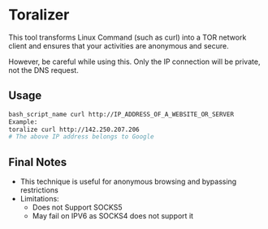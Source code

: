 # Toralizer
This tool transforms Linux Command (such as curl) into a TOR network client and ensures that your activities are anonymous and secure.

However, be careful while using this. Only the IP connection will be private, not the DNS request.

## Usage
```bash
bash_script_name curl http://IP_ADDRESS_OF_A_WEBSITE_OR_SERVER
Example:
toralize curl http://142.250.207.206
# The above IP address belongs to Google
```

## Final Notes
- This technique is useful for anonymous browsing and bypassing restrictions
- Limitations:
  - Does not Support SOCKS5
  - May fail on IPV6 as SOCKS4 does not support it
